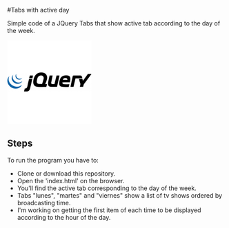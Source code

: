 #Tabs with active day

Simple code of a JQuery Tabs that show active tab according to the day of the week.

![jQuery Logo](images/jquery.png)

## Steps

To run the program you have to:

- Clone or download this repository.
- Open the 'index.html' on the browser.
- You'll find the active tab corresponding to the day of the week. 
- Tabs "lunes", "martes" and "viernes" show a list of tv shows ordered by broadcasting time.
- I'm working on getting the first item of each time to be displayed according to the hour of the day.
